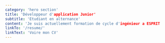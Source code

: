 ```yaml
---
category: 'hero section'
title: 'Développeur d'application Junior'
subtitle: 'Etudiant en alternance'
content: 'Je suis actuellement formation de cycle d'ingénieur a ESPRIT en alternance et j'occupe la poste de développeur d'application chez Vermeg..'
linkTo: '/resume/'
linkText: 'Voire mon CV'
---
```

